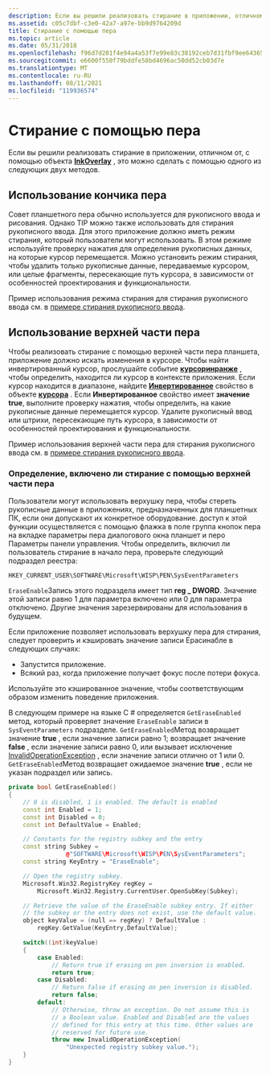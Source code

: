 ```yaml
---
description: Если вы решили реализовать стирание в приложении, отличном от, с помощью объекта InkOverlay, это можно сделать с помощью одного из следующих двух методов.
ms.assetid: c05c7dbf-c3e0-42a7-a97e-bb9d9764209d
title: Стирание с помощью пера
ms.topic: article
ms.date: 05/31/2018
ms.openlocfilehash: f96d7d281f4e94a4a53f7e99e83c38192ceb7d31fbf9ee643653a20b4836a7cd
ms.sourcegitcommit: e6600f550f79bddfe58bd4696ac50dd52cb03d7e
ms.translationtype: MT
ms.contentlocale: ru-RU
ms.lasthandoff: 08/11/2021
ms.locfileid: "119936574"
---
```

# <a name="erasing-by-using-the-pen"></a>Стирание с помощью пера

Если вы решили реализовать стирание в приложении, отличном от, с помощью объекта [**InkOverlay**](inkoverlay-class.md) , это можно сделать с помощью одного из следующих двух методов.

## <a name="using-the-tip-of-the-pen"></a>Использование кончика пера

Совет планшетного пера обычно используется для рукописного ввода и рисования. Однако TIP можно также использовать для стирания рукописного ввода. Для этого приложение должно иметь режим стирания, который пользователи могут использовать. В этом режиме используйте проверку нажатия для определения рукописных данных, на которые курсор перемещается. Можно установить режим стирания, чтобы удалить только рукописные данные, передаваемые курсором, или целые фрагменты, пересекающие путь курсора, в зависимости от особенностей проектирования и функциональности.

Пример использования режима стирания для стирания рукописного ввода см. в [примере стирания рукописного ввода](ink-erasing-sample.md).

## <a name="using-the-top-of-the-pen"></a>Использование верхней части пера

Чтобы реализовать стирание с помощью верхней части пера планшета, приложение должно искать изменения в курсоре. Чтобы найти инвертированный курсор, прослушайте событие [**курсоринранже**](inkoverlay-cursorinrange.md) , чтобы определить, находится ли курсор в контексте приложения. Если курсор находится в диапазоне, найдите [**Инвертированное**](/windows/desktop/api/msinkaut/nf-msinkaut-iinkcursor-get_inverted) свойство в объекте [**курсора**](/windows/desktop/api/msinkaut/nn-msinkaut-iinkcursor) . Если **Инвертированное** свойство имеет **значение true**, выполните проверку нажатия, чтобы определить, на какие рукописные данные перемещается курсор. Удалите рукописный ввод или штрихи, пересекающие путь курсора, в зависимости от особенностей проектирования и функциональности.

Пример использования верхней части пера для стирания рукописного ввода см. в [примере стирания рукописного ввода](ink-erasing-sample.md).

### <a name="determining-if-erasing-with-the-top-of-the-pen-is-enabled"></a>Определение, включено ли стирание с помощью верхней части пера

Пользователи могут использовать верхушку пера, чтобы стереть рукописные данные в приложениях, предназначенных для планшетных ПК, если они допускают их конкретное оборудование. доступ к этой функции осуществляется с помощью флажка в поле группа кнопок пера на вкладке параметры пера диалогового окна планшет и перо Параметры панели управления. Чтобы определить, включил ли пользователь стирание в начало пера, проверьте следующий подраздел реестра:

`HKEY_CURRENT_USER\SOFTWARE\Microsoft\WISP\PEN\SysEventParameters`

`EraseEnable`Запись этого подраздела имеет тип **reg \_ DWORD**. Значение этой записи равно 1 для параметра включено или 0 для параметра отключено. Другие значения зарезервированы для использования в будущем.

Если приложение позволяет использовать верхушку пера для стирания, следует проверить и кэшировать значение записи Ерасинабле в следующих случаях:

-   Запустится приложение.
-   Всякий раз, когда приложение получает фокус после потери фокуса.

Используйте это кэшированное значение, чтобы соответствующим образом изменить поведение приложения.

В следующем примере на языке C \# определяется `GetEraseEnabled` метод, который проверяет значение `EraseEnable` записи в `SysEventParameters` подразделе. `GetEraseEnabled`Метод возвращает значение **true** , если значение записи равно 1; возвращает значение **false** , если значение записи равно 0, или вызывает исключение [InvalidOperationException](/dotnet/api/system.invalidoperationexception) , если значение записи отлично от 1 или 0. `GetEraseEnabled`Метод возвращает ожидаемое значение **true** , если не указан подраздел или запись.


```C++
private bool GetEraseEnabled()
{
    // 0 is disabled, 1 is enabled. The default is enabled
    const int Enabled = 1;
    const int Disabled = 0;
    const int DefaultValue = Enabled;

    // Constants for the registry subkey and the entry
    const string Subkey =
                @"SOFTWARE\Microsoft\WISP\PEN\SysEventParameters";
    const string KeyEntry = "EraseEnable";

    // Open the registry subkey.
    Microsoft.Win32.RegistryKey regKey =
        Microsoft.Win32.Registry.CurrentUser.OpenSubKey(Subkey);

    // Retrieve the value of the EraseEnable subkey entry. If either
    // the subkey or the entry does not exist, use the default value.
    object keyValue = (null == regKey) ? DefaultValue :
        regKey.GetValue(KeyEntry,DefaultValue);

    switch((int)keyValue)
    {
        case Enabled:
            // Return true if erasing on pen inversion is enabled. 
            return true;
        case Disabled:
            // Return false if erasing on pen inversion is disabled. 
            return false;
        default:
            // Otherwise, throw an exception. Do not assume this is
            // a Boolean value. Enabled and Disabled are the values
            // defined for this entry at this time. Other values are
            // reserved for future use.
            throw new InvalidOperationException(
                "Unexpected registry subkey value.");
    }
}
```



 

 
